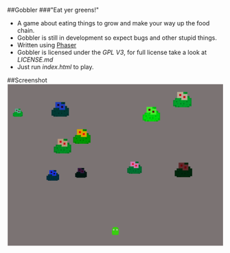 ##Gobbler
###"Eat yer greens!"

- A game about eating things to grow and make your way up the food chain.
- Gobbler is still in development so expect bugs and other stupid things.
- Written using [Phaser](http://phaser.io)
- Gobbler is licensed under the *GPL V3*, for full license take a look at *LICENSE.md*
- Just run *index.html* to play.

##Screenshot
![Screenshot of Gobbler](/assets/screenshot.png "Screenshot")
